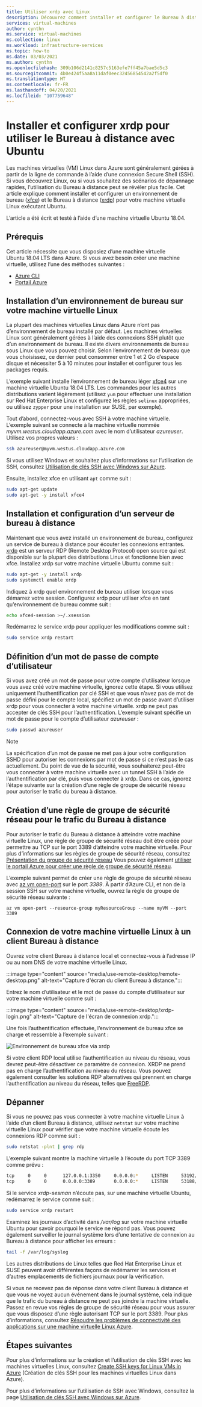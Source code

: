 ```yaml
---
title: Utiliser xrdp avec Linux
description: Découvrez comment installer et configurer le Bureau à distance (xrdp) pour effectuer une connexion à une machine virtuelle Linux dans Azure à l’aide des outils graphiques
services: virtual-machines
author: cynthn
ms.service: virtual-machines
ms.collection: linux
ms.workload: infrastructure-services
ms.topic: how-to
ms.date: 03/03/2021
ms.author: cynthn
ms.openlocfilehash: 309b106d2141c8257c5163efe7ff45a7bae5d5c3
ms.sourcegitcommit: 4b0e424f5aa8a11daf0eec32456854542a2f5df0
ms.translationtype: HT
ms.contentlocale: fr-FR
ms.lasthandoff: 04/20/2021
ms.locfileid: "107759648"
---
```

# <a name="install-and-configure-xrdp-to-use-remote-desktop-with-ubuntu"></a>Installer et configurer xrdp pour utiliser le Bureau à distance avec Ubuntu

Les machines virtuelles (VM) Linux dans Azure sont généralement gérées à partir de la ligne de commande à l’aide d’une connexion Secure Shell (SSH). Si vous découvrez Linux, ou si vous souhaitez des scénarios de dépannage rapides, l’utilisation du Bureau à distance peut se révéler plus facile. Cet article explique comment installer et configurer un environnement de bureau ([xfce](https://www.xfce.org)) et le Bureau à distance ([xrdp](http://xrdp.org)) pour votre machine virtuelle Linux exécutant Ubuntu.

L’article a été écrit et testé à l’aide d’une machine virtuelle Ubuntu 18.04. 

## <a name="prerequisites"></a>Prérequis

Cet article nécessite que vous disposiez d’une machine virtuelle Ubuntu 18.04 LTS dans Azure. Si vous avez besoin créer une machine virtuelle, utilisez l’une des méthodes suivantes :

- [Azure CLI](quick-create-cli.md)
- [Portail Azure](quick-create-portal.md)


## <a name="install-a-desktop-environment-on-your-linux-vm"></a>Installation d’un environnement de bureau sur votre machine virtuelle Linux

La plupart des machines virtuelles Linux dans Azure n’ont pas d’environnement de bureau installé par défaut. Les machines virtuelles Linux sont généralement gérées à l’aide des connexions SSH plutôt que d’un environnement de bureau. Il existe divers environnements de bureau sous Linux que vous pouvez choisir. Selon l’environnement de bureau que vous choisissez, ce dernier peut consommer entre 1 et 2 Go d’espace disque et nécessiter 5 à 10 minutes pour installer et configurer tous les packages requis.

L’exemple suivant installe l’environnement de bureau léger [xfce4](https://www.xfce.org/) sur une machine virtuelle Ubuntu 18.04 LTS. Les commandes pour les autres distributions varient légèrement (utilisez `yum` pour effectuer une installation sur Red Hat Enterprise Linux et configurez les règles `selinux` appropriées, ou utilisez `zypper` pour une installation sur SUSE, par exemple).

Tout d’abord, connectez-vous avec SSH à votre machine virtuelle. L’exemple suivant se connecte à la machine virtuelle nommée *myvm.westus.cloudapp.azure.com* avec le nom d’utilisateur *azureuser*. Utilisez vos propres valeurs :

```bash
ssh azureuser@myvm.westus.cloudapp.azure.com
```

Si vous utilisez Windows et souhaitez plus d’informations sur l’utilisation de SSH, consultez [Utilisation de clés SSH avec Windows sur Azure](ssh-from-windows.md).

Ensuite, installez xfce en utilisant `apt` comme suit :

```bash
sudo apt-get update
sudo apt-get -y install xfce4
```

## <a name="install-and-configure-a-remote-desktop-server"></a>Installation et configuration d’un serveur de bureau à distance
Maintenant que vous avez installé un environnement de bureau, configurez un service de bureau à distance pour écouter les connexions entrantes. [xrdp](http://xrdp.org) est un serveur RDP (Remote Desktop Protocol) open source qui est disponible sur la plupart des distributions Linux et fonctionne bien avec xfce. Installez xrdp sur votre machine virtuelle Ubuntu comme suit :

```bash
sudo apt-get -y install xrdp
sudo systemctl enable xrdp
```

Indiquez à xrdp quel environnement de bureau utiliser lorsque vous démarrez votre session. Configurez xrdp pour utiliser xfce en tant qu’environnement de bureau comme suit :

```bash
echo xfce4-session >~/.xsession
```

Redémarrez le service xrdp pour appliquer les modifications comme suit :

```bash
sudo service xrdp restart
```


## <a name="set-a-local-user-account-password"></a>Définition d’un mot de passe de compte d’utilisateur
Si vous avez créé un mot de passe pour votre compte d’utilisateur lorsque vous avez créé votre machine virtuelle, ignorez cette étape. Si vous utilisez uniquement l’authentification par clé SSH et que vous n’avez pas de mot de passe défini pour le compte local, spécifiez un mot de passe avant d’utiliser xrdp pour vous connecter à votre machine virtuelle. xrdp ne peut pas accepter de clés SSH pour l’authentification. L’exemple suivant spécifie un mot de passe pour le compte d’utilisateur *azureuser* :

```bash
sudo passwd azureuser
```

> [!NOTE]
> La spécification d’un mot de passe ne met pas à jour votre configuration SSHD pour autoriser les connexions par mot de passe si ce n’est pas le cas actuellement. Du point de vue de la sécurité, vous souhaiterez peut-être vous connecter à votre machine virtuelle avec un tunnel SSH à l’aide de l’authentification par clé, puis vous connecter à xrdp. Dans ce cas, ignorez l’étape suivante sur la création d’une règle de groupe de sécurité réseau pour autoriser le trafic du bureau à distance.


## <a name="create-a-network-security-group-rule-for-remote-desktop-traffic"></a>Création d’une règle de groupe de sécurité réseau pour le trafic du Bureau à distance
Pour autoriser le trafic du Bureau à distance à atteindre votre machine virtuelle Linux, une règle de groupe de sécurité réseau doit être créée pour permettre au TCP sur le port 3389 d’atteindre votre machine virtuelle. Pour plus d’informations sur les règles de groupe de sécurité réseau, consultez [Présentation du groupe de sécurité réseau](../../virtual-network/network-security-groups-overview.md) Vous pouvez également [utiliser le portail Azure pour créer une règle de groupe de sécurité réseau](../windows/nsg-quickstart-portal.md).

L’exemple suivant permet de créer une règle de groupe de sécurité réseau avec [az vm open-port](/cli/azure/vm#az_vm_open_port) sur le port *3389*. À partir d’Azure CLI, et non de la session SSH sur votre machine virtuelle, ouvrez la règle de groupe de sécurité réseau suivante :

```azurecli
az vm open-port --resource-group myResourceGroup --name myVM --port 3389
```


## <a name="connect-your-linux-vm-with-a-remote-desktop-client"></a>Connexion de votre machine virtuelle Linux à un client Bureau à distance

Ouvrez votre client Bureau à distance local et connectez-vous à l’adresse IP ou au nom DNS de votre machine virtuelle Linux. 

:::image type="content" source="media/use-remote-desktop/remote-desktop.png" alt-text="Capture d'écran du client Bureau à distance.":::

Entrez le nom d’utilisateur et le mot de passe du compte d’utilisateur sur votre machine virtuelle comme suit :

:::image type="content" source="media/use-remote-desktop/xrdp-login.png" alt-text="Capture de l'écran de connexion xrdp.":::

Une fois l’authentification effectuée, l’environnement de bureau xfce se charge et ressemble à l’exemple suivant :

![Environnement de bureau xfce via xrdp](./media/use-remote-desktop/xfce-desktop-environment.png)

Si votre client RDP local utilise l’authentification au niveau du réseau, vous devrez peut-être désactiver ce paramètre de connexion. XRDP ne prend pas en charge l’authentification au niveau du réseau. Vous pouvez également consulter les solutions RDP alternatives qui prennent en charge l’authentification au niveau du réseau, telles que [FreeRDP](https://www.freerdp.com).


## <a name="troubleshoot"></a>Dépanner
Si vous ne pouvez pas vous connecter à votre machine virtuelle Linux à l’aide d’un client Bureau à distance, utilisez `netstat` sur votre machine virtuelle Linux pour vérifier que votre machine virtuelle écoute les connexions RDP comme suit :

```bash
sudo netstat -plnt | grep rdp
```

L’exemple suivant montre la machine virtuelle à l’écoute du port TCP 3389 comme prévu :

```bash
tcp     0     0      127.0.0.1:3350     0.0.0.0:*     LISTEN     53192/xrdp-sesman
tcp     0     0      0.0.0.0:3389       0.0.0.0:*     LISTEN     53188/xrdp
```

Si le service *xrdp-sesman* n’écoute pas, sur une machine virtuelle Ubuntu, redémarrez le service comme suit :

```bash
sudo service xrdp restart
```

Examinez les journaux d’activité dans */var/log* sur votre machine virtuelle Ubuntu pour savoir pourquoi le service ne répond pas. Vous pouvez également surveiller le journal système lors d’une tentative de connexion au Bureau à distance pour afficher les erreurs :

```bash
tail -f /var/log/syslog
```

Les autres distributions de Linux telles que Red Hat Enterprise Linux et SUSE peuvent avoir différentes façons de redémarrer les services et d’autres emplacements de fichiers journaux pour la vérification.

Si vous ne recevez pas de réponse dans votre client Bureau à distance et que vous ne voyez aucun événement dans le journal système, cela indique que le trafic du bureau à distance ne peut pas joindre la machine virtuelle. Passez en revue vos règles de groupe de sécurité réseau pour vous assurer que vous disposez d’une règle autorisant TCP sur le port 3389. Pour plus d’informations, consultez [Résoudre les problèmes de connectivité des applications sur une machine virtuelle Linux Azure](/troubleshoot/azure/virtual-machines/troubleshoot-app-connection).


## <a name="next-steps"></a>Étapes suivantes
Pour plus d’informations sur la création et l’utilisation de clés SSH avec les machines virtuelles Linux, consultez [Create SSH keys for Linux VMs in Azure](mac-create-ssh-keys.md) (Création de clés SSH pour les machines virtuelles Linux dans Azure).

Pour plus d’informations sur l’utilisation de SSH avec Windows, consultez la page [Utilisation de clés SSH avec Windows sur Azure](ssh-from-windows.md).